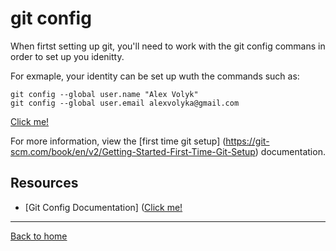 # git config

When firtst setting up git, you'll need to work with the git config commans in order to set up you idenitty.

For exmaple, your identity can be set up wuth the commands such as:

```
git config --global user.name "Alex Volyk"
git config --global user.email alexvolyka@gmail.com
```
[Click me!](https://www.youtube.com/watch?v=HUBNt18RFbo)

For more information, view the [first time git setup] (https://git-scm.com/book/en/v2/Getting-Started-First-Time-Git-Setup) documentation.

## Resources

- [Git Config Documentation] ([Click me!](https://www.youtube.com/watch?v=HUBNt18RFbo)

---

[Back to home](../README.md)